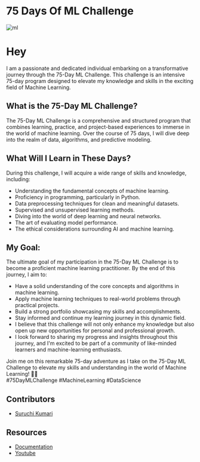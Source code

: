 # 75 Days Of ML Challenge
![ml](https://github.com/yadhuwanshirahulr/75-Days-of-ML-Challenge/assets/81252848/04e91b29-17b3-45cd-b8eb-d8f2d8d19979)

# Hey
I am a passionate and dedicated individual embarking on a transformative journey through the 75-Day ML Challenge. This challenge is an intensive 75-day program designed to elevate my knowledge and skills in the exciting field of Machine Learning.

## What is the 75-Day ML Challenge?
The 75-Day ML Challenge is a comprehensive and structured program that combines learning, practice, and project-based experiences to immerse  in the world of machine learning. Over the course of 75 days, I will dive deep into the realm of data, algorithms, and predictive modeling.

## What Will I Learn in These Days?
During this challenge, I will acquire a wide range of skills and knowledge, including: <br>

- Understanding the fundamental concepts of machine learning. <br>
- Proficiency in programming, particularly in Python.<br>
- Data preprocessing techniques for clean and meaningful datasets.<br>
- Supervised and unsupervised learning methods.<br>
- Diving into the world of deep learning and neural networks.<br>
- The art of evaluating model performance.<br>
- The ethical considerations surrounding AI and machine learning.<br>

## My Goal:
The ultimate goal of my participation in the 75-Day ML Challenge is to become a proficient machine learning practitioner. By the end of this journey, I aim to:<br>

- Have a solid understanding of the core concepts and algorithms in machine learning.<br>
- Apply machine learning techniques to real-world problems through practical projects.<br>
- Build a strong portfolio showcasing my skills and accomplishments.<br>
- Stay informed and continue my learning journey in this dynamic field. <br>
- I believe that this challenge will not only enhance my knowledge but also open up new opportunities for personal and professional growth.
- I look forward to sharing my progress and insights throughout this journey, and I'm excited to be part of a community of like-minded learners and machine-learning enthusiasts.<br>

Join me on this remarkable 75-day adventure as I take on the 75-Day ML Challenge to elevate my skills and understanding in the world of Machine Learning! 🚀🤖  <br>
#75DayMLChallenge #MachineLearning #DataScience

## Contributors


- [Suruchi Kumari](https://github.com/suruchi574)


## Resources

- [Documentation](https://www.javatpoint.com/machine-learning)
- [Youtube](https://www.youtube.com/playlist?list=PLeo1K3hjS3uvCeTYTeyfe0-rN5r8zn9rw)

